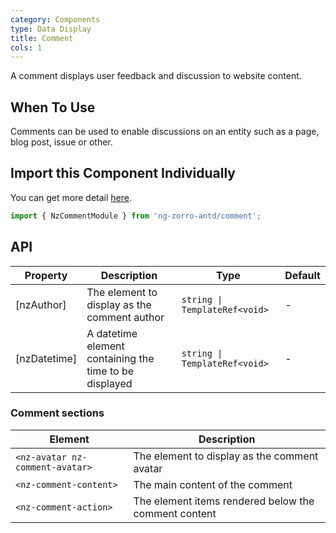 ```yaml
---
category: Components
type: Data Display
title: Comment
cols: 1
---
```


A comment displays user feedback and discussion to website content.

## When To Use

Comments can be used to enable discussions on an entity such as a page, blog post, issue or other.

## Import this Component Individually

You can get more detail [here](/docs/getting-started/en#import-a-component-individually).

```ts
import { NzCommentModule } from 'ng-zorro-antd/comment';
```

## API

| Property | Description | Type | Default |
| -------- | ----------- | ---- | ------- |
| [nzAuthor] | The element to display as the comment author | `string \| TemplateRef<void>` | - |
| [nzDatetime] | A datetime element containing the time to be displayed | `string \| TemplateRef<void>` | - |

### Comment sections
| Element | Description |
| ----- | ----------- |
| `<nz-avatar nz-comment-avatar>` | The element to display as the comment avatar |
| `<nz-comment-content>` | The main content of the comment |
| `<nz-comment-action>` | The element items rendered below the comment content |
